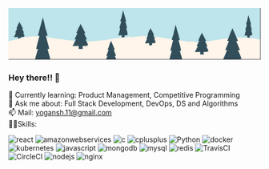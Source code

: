 ![header](https://github.com/guptayogansh/guptayogansh/blob/master/top.PNG?raw=true)


### Hey there!! 👋

<!--
**guptayogansh/guptayogansh** is a ✨ _special_ ✨ repository because its `README.md` (this file) appears on your GitHub profile.


 🔭 I’m currently working on:  -->

🌱 Currently learning: Product Management, Competitive Programming    
💬 Ask me about: Full Stack Development, DevOps, DS and Algorithms    
📫 Mail: yogansh.11@gmail.com    
:man_technologist:Skills:    
<p align="left">
  <img src="https://img.icons8.com/plasticine/100/000000/react.png" alt="react" width="40" height="40"/> 
  <img src="https://img.icons8.com/color/48/000000/amazon-web-services.png" alt="amazonwebservices" width="40" height="40"/>
  <img src="https://img.icons8.com/color/48/000000/c-programming.png" alt="c" width="40" height="40"/> 
  <img src="https://img.icons8.com/color/48/000000/c-plus-plus-logo.png" alt="cplusplus" width="40" height="40"/>
  <img src="https://img.icons8.com/color/48/000000/python.png" alt="Python" width="40" height="40"/>
  <img src="https://img.icons8.com/color/48/000000/docker.png" alt="docker" width="40" height="40"/>
  <img src="https://img.icons8.com/color/48/000000/kubernetes.png" alt="kubernetes" width="40" height="40"/>
  <img src="https://img.icons8.com/color/48/000000/javascript.png" alt="javascript" width="40" height="40"/>
  <img src="https://www.vectorlogo.zone/logos/mongodb/mongodb-ar21.svg" alt="mongodb" width="80" height="40"/>
  <img src="https://www.vectorlogo.zone/logos/mysql/mysql-ar21.svg" alt="mysql" width="80" height="40"/>
  <img src="https://img.icons8.com/color/48/000000/redis.png" alt="redis" width="40" height="40"/>
  <img src="https://img.icons8.com/color/48/000000/travis-ci.png" alt="TravisCI" width="40" height="40"/>
  <img src="https://img.icons8.com/color/48/000000/circleci.png" alt="CircleCI" width="40" height="40"/>
  <img src="https://www.vectorlogo.zone/logos/nodejs/nodejs-ar21.svg" alt="nodejs" width="80" height="40"/> 
  <img src="https://www.vectorlogo.zone/logos/nginx/nginx-ar21.svg" alt="nginx" width="80" height="40"/>
  
</p>
